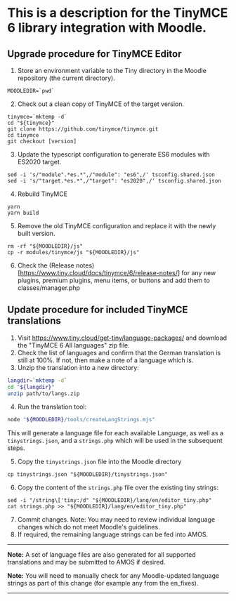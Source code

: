 # This is a description for the TinyMCE 6 library integration with Moodle.

## Upgrade procedure for TinyMCE Editor

1. Store an environment variable to the Tiny directory in the Moodle repository (the current directory).

 ```
 MOODLEDIR=`pwd`
 ```

2. Check out a clean copy of TinyMCE of the target version.

 ```
 tinymce=`mktemp -d`
 cd "${tinymce}"
 git clone https://github.com/tinymce/tinymce.git
 cd tinymce
 git checkout [version]
 ```

3. Update the typescript configuration to generate ES6 modules with ES2020 target.

 ```
 sed -i 's/"module".*es.*",/"module": "es6",/' tsconfig.shared.json
 sed -i 's/"target.*es.*",/"target": "es2020",/' tsconfig.shared.json
 ```

4. Rebuild TinyMCE

 ```
 yarn
 yarn build
 ```

5. Remove the old TinyMCE configuration and replace it with the newly built version.

 ```
 rm -rf "${MOODLEDIR}/js"
 cp -r modules/tinymce/js "${MOODLEDIR}/js"
 ```

6. Check the (Release notes)[https://www.tiny.cloud/docs/tinymce/6/release-notes/] for any new plugins, premium plugins, menu items, or buttons and add them to classes/manager.php

## Update procedure for included TinyMCE translations

1. Visit https://www.tiny.cloud/get-tiny/language-packages/ and download the "TinyMCE 6 All languages" zip file.
2. Check the list of languages and confirm that the German translation is still at 100%. If not, then make a note of a language which is.
3. Unzip the translation into a new directory:

 ```bash
 langdir=`mktemp -d`
 cd "${langdir}"
 unzip path/to/langs.zip
 ```

4. Run the translation tool:

 ```bash
 node "${MOODLEDIR}/tools/createLangStrings.mjs"
 ```

 This will generate a language file for each available Language, as well as a `tinystrings.json`, and a `strings.php` which will be used in the subsequent steps.

5. Copy the `tinystrings.json` file into the Moodle directory

 ```
 cp tinystrings.json "${MOODLEDIR}/tinystrings.json"
 ```

6. Copy the content of the `strings.php` file over the existing tiny strings:

 ```
 sed -i "/string\['tiny:/d" "${MOODLEDIR}/lang/en/editor_tiny.php"
 cat strings.php >> "${MOODLEDIR}/lang/en/editor_tiny.php"
 ```

7. Commit changes. Note: You may need to review individual language changes which do not meet Moodle's guidelines.
8. If required, the remaining language strings can be fed into AMOS.

---

**Note:** A set of language files are also generated for all supported translations and may be submitted to AMOS if desired.

**Note:** You will need to manually check for any Moodle-updated language strings as part of this change (for example any from the en_fixes).

---
